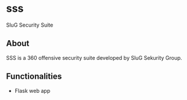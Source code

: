 # sss
SluG Security Suite

## About
SSS is a 360 offensive security suite developed by SluG Sekurity Group.

## Functionalities
- Flask web app